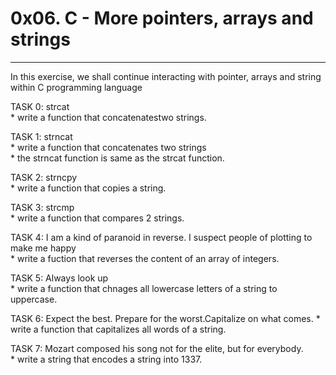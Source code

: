 # 0x06. C - More pointers, arrays and strings   

***** 

In this exercise, we shall continue interacting with pointer, arrays and string within C programming language   

TASK 0: strcat   
	* write a function that concatenatestwo strings.   

TASK 1: strncat   
	* write a function that concatenates two strings  
	* the strncat function is same as the strcat function.   

TASK 2: strncpy    
	* write a function that copies a string.   

TASK 3: strcmp   
	* write a function that compares 2 strings.   

TASK 4: I am a kind of paranoid in reverse. I suspect people of plotting to make me happy   
	* write a fuction that reverses the content of an array of integers.   

TASK 5: Always look up    
	* write a function that chnages all lowercase letters of a string to uppercase.   

TASK 6: Expect the best. Prepare for the worst.Capitalize on what comes.
	* write a function that capitalizes all words of a string.   

TASK 7: Mozart composed his song not for the elite, but for everybody.   
	* write a string that encodes a string into 1337.    
